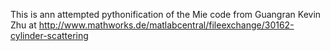 This is ann attempted pythonification of the Mie code from Guangran Kevin Zhu at 
http://www.mathworks.de/matlabcentral/fileexchange/30162-cylinder-scattering
